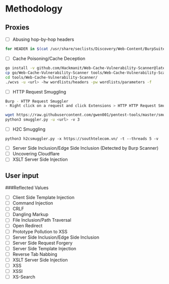 # Methodology

## Proxies
- ☐ Abusing hop-by-hop headers
```bash
for HEADER in $(cat /usr/share/seclists/Discovery/Web-Content/BurpSuite-ParamMiner/lowercase-headers); do python3 hbh-header-abuse-test.py -u <url> -x "$HEADER" -v; :'sleep 1'; done
```
- ☐ Cache Poisoning/Cache Deception
```bash
go install -v github.com/Hackmanit/Web-Cache-Vulnerability-Scanner@latest
cp go/Web-Cache-Vulnerability-Scanner tools/Web-Cache-Vulnerability-Scanner/wcvs
cd tools/Web-Cache-Vulnerability-Scanner/
./wcvs -u <url> -hw wordlists/headers -pw wordlists/parameters -f
```
- ☐ HTTP Request Smuggling 
```bash
Burp - HTTP Request Smuggler
- Right click on a request and click Extensions > HTTP HTTP Request Smuggler > Smuggle Probe.

wget https://raw.githubusercontent.com/gwen001/pentest-tools/master/smuggler.py
python3 smuggler.py -u <url> -v 3
```
- ☐ H2C Smuggling
```
python3 h2csmuggler.py -x https://southtelecom.vn/ -t --threads 5 -v
```
- ☐ Server Side Inclusion/Edge Side Inclusion (Detected by Burp Scanner)
- ☐ Uncovering Cloudflare
- ☐ XSLT Server Side Injection

## User input
###Reflected Values
- ☐ Client Side Template Injection
- ☐ Command Injection
- ☐ CRLF
- ☐ Dangling Markup
- ☐ File Inclusion/Path Traversal
- ☐ Open Redirect
- ☐ Prototype Pollution to XSS
- ☐ Server Side Inclusion/Edge Side Inclusion
- ☐ Server Side Request Forgery
- ☐ Server Side Template Injection
- ☐ Reverse Tab Nabbing
- ☐ XSLT Server Side Injection
- ☐ XSS
- ☐ XSSI
- ☐ XS-Search
